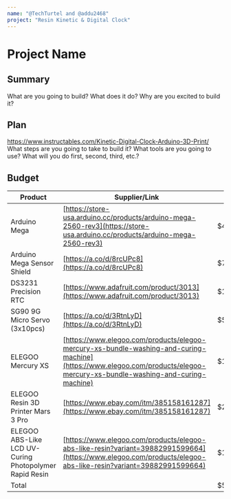 ```yaml
---
name: "@TechTurtel and @addu2468"
project: "Resin Kinetic & Digital Clock"
---
```


# Project Name

## Summary

What are you going to build? What does it do? Why are you excited to build it?

## Plan

https://www.instructables.com/Kinetic-Digital-Clock-Arduino-3D-Print/
What steps are you going to take to build it? What tools are you going to use? What will you do first, second, third, etc.?

## Budget

| Product         | Supplier/Link                         | Cost   |
| --------------- | ------------------------------------- | ------ |
| Arduino Mega   | [https://store-usa.arduino.cc/products/arduino-mega-2560-rev3](https://store-usa.arduino.cc/products/arduino-mega-2560-rev3) | $41.14  |
| Arduino Mega Sensor Shield | [https://a.co/d/8rcUPc8](https://a.co/d/8rcUPc8) | $7.49 |
| DS3231 Precision RTC | [https://www.adafruit.com/product/3013](https://www.adafruit.com/product/3013) | $17.50 |
| SG90 9G Micro Servo (3x10pcs) | [https://a.co/d/3RtnLyD](https://a.co/d/3RtnLyD) | $59.94 |
| ELEGOO Mercury XS | [https://www.elegoo.com/products/elegoo-mercury-xs-bundle-washing-and-curing-machine](https://www.elegoo.com/products/elegoo-mercury-xs-bundle-washing-and-curing-machine) | $180 |
| ELEGOO Resin 3D Printer Mars 3 Pro | [https://www.ebay.com/itm/385158161287](https://www.ebay.com/itm/385158161287) | $269.69 |
| ELEGOO ABS-Like LCD UV-Curing Photopolymer Rapid Resin | [https://www.elegoo.com/products/elegoo-abs-like-resin?variant=39882991599664](https://www.elegoo.com/products/elegoo-abs-like-resin?variant=39882991599664) | $18.99 |
| Total           |                                       | $594.75 |
